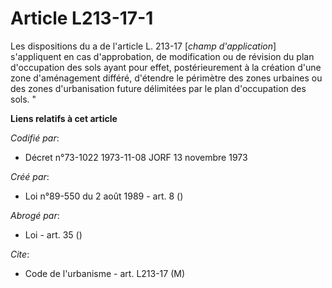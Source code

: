 # Article L213-17-1

Les dispositions du a de l'article L. 213-17 [*champ d'application*] s'appliquent en cas d'approbation, de modification ou de
révision du plan d'occupation des sols ayant pour effet, postérieurement à la création d'une zone d'aménagement différé,
d'étendre le périmètre des zones urbaines ou des zones d'urbanisation future délimitées par le plan d'occupation des sols. "

**Liens relatifs à cet article**

_Codifié par_:

  - Décret n°73-1022 1973-11-08 JORF 13 novembre 1973

_Créé par_:

  - Loi n°89-550 du 2 août 1989 - art. 8 ()

_Abrogé par_:

  - Loi - art. 35 ()

_Cite_:

  - Code de l'urbanisme - art. L213-17 (M)
